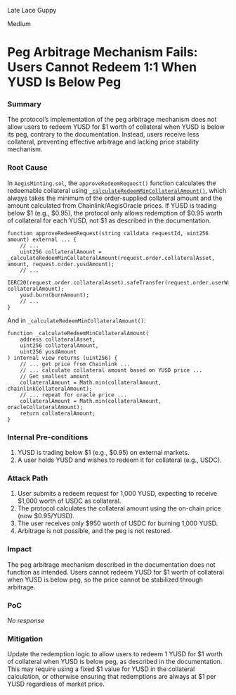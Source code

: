 Late Lace Guppy

Medium

# Peg Arbitrage Mechanism Fails: Users Cannot Redeem 1:1 When YUSD Is Below Peg

### Summary

The protocol’s implementation of the peg arbitrage mechanism does not allow users to redeem YUSD for $1 worth of collateral when YUSD is below its peg, contrary to the documentation. Instead, users receive less collateral, preventing effective arbitrage and lacking price stability mechanism.

### Root Cause

In `AegisMinting.sol`, the `approveRedeemRequest()` function calculates the redeemable collateral using [`_calculateRedeemMinCollateralAmount()`](https://github.com/sherlock-audit/2025-04-aegis-op-grant/blob/4aceb235db96b2299bb95ebf16e83a24f987bf3e/aegis-contracts/contracts/AegisMinting.sol#L751), which always takes the minimum of the order-supplied collateral amount and the amount calculated from Chainlink/AegisOracle prices. If YUSD is trading below $1 (e.g., $0.95), the protocol only allows redemption of $0.95 worth of collateral for each YUSD, not $1 as described in the documentation.

```solidity
function approveRedeemRequest(string calldata requestId, uint256 amount) external ... {
    // ...
    uint256 collateralAmount = _calculateRedeemMinCollateralAmount(request.order.collateralAsset, amount, request.order.yusdAmount);
    // ...
    IERC20(request.order.collateralAsset).safeTransfer(request.order.userWallet, collateralAmount);
    yusd.burn(burnAmount);
    // ...
}

```

And in `_calculateRedeemMinCollateralAmount()`:

```solidity
function _calculateRedeemMinCollateralAmount(
    address collateralAsset,
    uint256 collateralAmount,
    uint256 yusdAmount
) internal view returns (uint256) {
    // ... get price from Chainlink ...
    // ... calculate collateral amount based on YUSD price ...
    // Get smallest amount
    collateralAmount = Math.min(collateralAmount, chainlinkCollateralAmount);
    // ... repeat for oracle price ...
    collateralAmount = Math.min(collateralAmount, oracleCollateralAmount);
    return collateralAmount;
}

```

### Internal Pre-conditions

1. YUSD is trading below $1 (e.g., $0.95) on external markets.
2. A user holds YUSD and wishes to redeem it for collateral (e.g., USDC).

### Attack Path

1. User submits a redeem request for 1,000 YUSD, expecting to receive $1,000 worth of USDC as collateral.
2. The protocol calculates the collateral amount using the on-chain price (now $0.95/YUSD).
3. The user receives only $950 worth of USDC for burning 1,000 YUSD.
4. Arbitrage is not possible, and the peg is not restored.


### Impact

The peg arbitrage mechanism described in the documentation does not function as intended. Users cannot redeem YUSD for $1 worth of collateral when YUSD is below peg, so the price cannot be stabilized through arbitrage.

### PoC

_No response_

### Mitigation

Update the redemption logic to allow users to redeem 1 YUSD for $1 worth of collateral when YUSD is below peg, as described in the documentation. This may require using a fixed $1 value for YUSD in the collateral calculation, or otherwise ensuring that redemptions are always at $1 per YUSD regardless of market price.